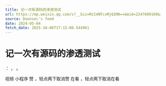 ```yaml
---
title: 记一次有源码的渗透测试
url: https://mp.weixin.qq.com/s?__biz=MzI4NTcxMjQ1MA==&mid=2247609169&idx=1&sn=231c1baeda08be84471186b122d56528
source: Doonsec's feed
date: 2024-05-04
fetch_date: 2025-10-06T17:15:00.544961
---
```


# 记一次有源码的渗透测试

：
，
。

视频
小程序
赞
，轻点两下取消赞
在看
，轻点两下取消在看